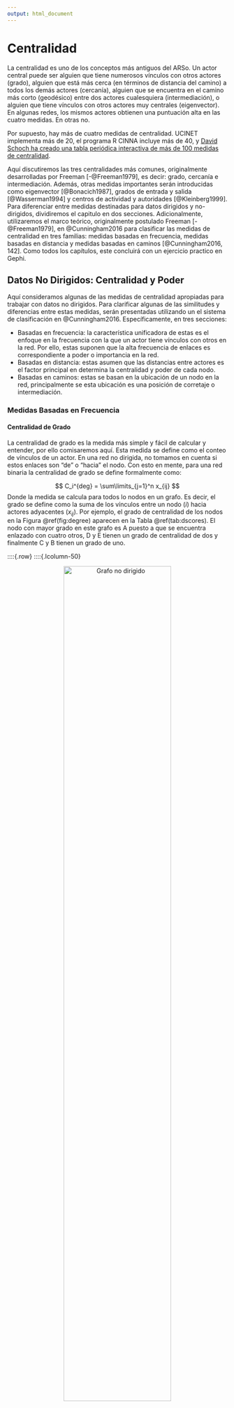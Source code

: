 ```yaml
---
output: html_document
---
```





# Centralidad

La centralidad es uno de los conceptos más antiguos del ARSo. Un actor central puede ser alguien que tiene numerosos vínculos con otros actores (grado), alguien que está más cerca (en términos de distancia del camino) a todos los demás actores (cercanía), alguien que se encuentra en el camino más corto (geodésico) entre dos actores cualesquiera (intermediación), o alguien que tiene vínculos con otros actores muy centrales (eigenvector). En algunas redes, los mismos actores obtienen una puntuación alta en las cuatro medidas. En otras no. 

Por supuesto, hay más de cuatro medidas de centralidad. UCINET implementa más de 20, el programa R CINNA incluye más de 40, y [David Schoch ha creado una tabla periódica interactiva de más de 100 medidas de centralidad](http://schochastics.net/sna/periodic.html).

Aquí discutiremos las tres centralidades más comunes, originalmente desarrolladas por Freeman [-@Freeman1979], es decir: grado, cercanía e intermediación. Además, otras medidas importantes serán introducidas como eigenvector [@Bonacich1987], grados de entrada y salida [@Wasserman1994] y centros de actividad y autoridades [@Kleinberg1999]. Para diferenciar entre medidas destinadas para datos dirigidos y no-dirigidos, dividiremos el capitulo en dos secciones. Adicionalmente, utilizaremos el marco teórico, originalmente postulado Freeman [-@Freeman1979], en @Cunningham2016 para clasificar las medidas de centralidad en tres familias: medidas basadas en frecuencia, medidas basadas en distancia y medidas basadas en caminos [@Cunningham2016, 142]. Como todos los capítulos, este concluirá con un ejercicio practico en Gephi. 

## Datos No Dirigidos: Centralidad y Poder 

Aquí consideramos algunas de las medidas de centralidad apropiadas para trabajar con datos no dirigidos. Para clarificar algunas de las similitudes y diferencias entre estas medidas, serán presentadas utilizando un el sistema de clasificación en @Cunningham2016. Específicamente, en tres secciones:

  - Basadas en frecuencia: la característica unificadora de estas es el enfoque en la frecuencia con la que un actor tiene vínculos con otros en la red. Por ello, estas suponen que la alta frecuencia de enlaces es correspondiente a poder o importancia en la red. 
  - Basadas en distancia: estas asumen que las distancias entre actores es el factor principal en determina la centralidad y poder de cada nodo. 
  - Basadas en caminos: estas se basan en la ubicación de un nodo en la red, principalmente se esta ubicación es una posición de corretaje o intermediación. 

### Medidas Basadas en Frecuencia

#### Centralidad de Grado

La centralidad de grado es la medida más simple y fácil de calcular y entender, por ello comisaremos aquí. Esta medida se define como el conteo de vínculos de un actor. En una red no dirigida, no tomamos en cuenta si estos enlaces son “de” o “hacia” el nodo. Con esto en mente, para una red binaria la centralidad de grado se define formalmente como:

$$
C_i^{deg} = \sum\limits_{j=1}^n x_{ij}
$$
Donde la medida se calcula para todos lo nodos en un grafo. Es decir, el grado se define como la suma de los vínculos entre un nodo ($i$) hacia actores adyacentes ($x_{ij}$). Por ejemplo, el grado de centralidad de los nodos en la Figura \@ref(fig:degree) aparecen en la Tabla \@ref(tab:dscores). El nodo con mayor grado en este grafo es A puesto a que se encuentra enlazado con cuatro otros, D y E tienen un grado de centralidad de dos y finalmente C y B tienen un grado de uno.

::::{.row}
::::{.lcolumn-50}
<div class="figure" style="text-align: center">
<img src="03-centralidad_files/figure-html/degree-1.png" alt="Grafo no dirigido" width="70%" />
<p class="caption">(\#fig:degree)Grafo no dirigido</p>
</div>
::::
::::{.rcolumn-50}

Table: (\#tab:dscores)Tabla de índices, grado

|Nodo | Grado|
|:----|-----:|
|A    |     4|
|B    |     1|
|C    |     1|
|D    |     2|
|E    |     2|
::::
::::


Existen múltiples maneras de calcular esta medida de manera programática. Sin embargo, el método mas simple es multiplicar la matriz de adyacencia por un vector de unos, donde el largo del vector es correspondiente a el numero de vértices en el grafo [@Meghanathan2016]. La ecuación \@ref(eq:calcdeg) ilustra como computar dicho índice.

\begin{equation}
\begin{matrix}
  & A & B & C & D & E \\
A & 0 & 1 & 1 & 1 & 1 \\
B & 1 & 0 & 0 & 0 & 0 \\
C & 1 & 0 & 0 & 0 & 0 \\
D & 1 & 0 & 0 & 0 & 1 \\
E & 1 & 0 & 0 & 1 & 0
\end{matrix}

\times

\begin{matrix}
\\ 1 \\ 1 \\ 1 \\ 1 \\ 1
\end{matrix}

=

\begin{matrix}
\\ 4 \\ 1 \\ 1 \\ 2 \\ 2
\end{matrix}

(\#eq:calcdeg)
\end{equation}

Como todas las medidas en esta sección, la manera en la que se calcula el grado de centralidad es indicativo de el objetivo de la medida y como se debe interpretar. @Cunningham2016 postulan que el grado mide la popularidad de un actor en términos de influencia directa entre este y otros nodos directamente adyacentes [@Cunningham2016, 147]. La idea principal aquí es que los vínculos sirven como canales para el flujo de influencia, materiales, ideas, etc. Por consiguiente, un nodo como A en la Figura \@ref(fig:degree) que a invertido su tiempo y recursos en enlazarse con cuatro otros nodos en una red, es posiblemente mas activo en la red que un actor como B conexo solo a un nodo. 

Similarmente, los nodos con alto grado de centralidad tienden a ser más visibles en la red. Si asumimos que ciertos bienes – por ejemplo, información – tienden a difundirse en una red por medio de los enlaces, entonces podemos asumir que aquellos nodos con alto grado de centralidad estarán bien informados [@Borgatti2018]. Por ejemplo, en la Figura \@ref(fig:degree) el nodo A puede recibir información de tres ubicaciones aisladas, de los nodos B o C, y de la traída compuesta por D y E. En contraste, B y C solo pueden acceder a información de la red a través de A. Similarmente, D y B dependen de A para acceder a recursos no redundantes en la triada. 

#### Centralidad de Eigenvector

La centralidad de eigenvector, o centralidad de autovector (“eigen” significa “propio”), puede ser descrita de múltiples maneras. Aquí la categorizamos como una medida basada en frecuencia de vínculos similar a la centralidad de grado, pero con una variación clave, en esta medida ponderamos el grado de cada nodo por la centralidad de los nodos adyacentes [@Borgatti2018]. Esta medida asume que los enlaces a actores altamente centrales son mas importantes que los enlaces a nodos en la periferia [@Cunningham2016]. En otras palabras, es preferible tener conexiones a nodos bien conectados. Por ejemplo, en la Figura \@ref(fig:evexample) los nodos A y F tienen la misma centralidad de grado (2). Sin embargo, A se encuentra conectado a nodos quienes a su vez tienen un numero de enlaces limitado. En contraste, F se encuentra conectado a G y H los cuales son adyacentes a tres otros nodos. En este ejemplo, si el analista enfoca su análisis en centralidad de grado, que mide actividad directa, A y F son equivalentes. Sin embargo, si expandimos el enfoque del análisis para considerar la influencia indirecta, es aparente que F se encuentra en una posición superior al nodo A en base al alcance de sus conexiones indirectas.

<div class="figure" style="text-align: center">
<img src="03-centralidad_files/figure-html/evexample-1.png" alt="Comparación de nodos (A y F) con el mismo grado" width="70%" />
<p class="caption">(\#fig:evexample)Comparación de nodos (A y F) con el mismo grado</p>
</div>

De manera formal, Bonacich [-@Bonacich1987] postula que la centralidad de eigenvector para cada nodo ($i$) corresponde a:

$$
e_i = \frac{1}{\lambda} \sum_j R_{ij}e_j
$$

Donde $R$ corresponde a la matriz de adyacencia, la cual es usualmente (pero no obligatoriamente) simétrica y los elementos de la diagonal son iguales a cero. Además, $\lambda$ es la constante llamada eigenvalor requerida. Por convención, el eigenvalor más grande es preferido. Para determinar el eigenvalor principal de una red podemos emplear una serie de herramientas de software (Gephi calcula este valor en segundos) o el método de las potencias [@Meghanathan2016]. Las operaciones en \@ref(eq:evprocess) representan el proceso de calcular la centralidad de eigenvector para el grafico en la Figura \@ref(fig:ev).  

<div class="figure" style="text-align: center">
<img src="03-centralidad_files/figure-html/ev-1.png" alt="Grafo no dirigido" width="70%" />
<p class="caption">(\#fig:ev)Grafo no dirigido</p>
</div>
\begin{equation}
Primera\ Iteración:
\begin{matrix}
  & A & B & C & D & E \\
A & 0 & 1 & 1 & 1 & 0 \\
B & 1 & 0 & 1 & 0 & 1 \\
C & 1 & 1 & 0 & 1 & 0 \\
D & 1 & 0 & 1 & 0 & 0 \\
E & 0 & 1 & 0 & 0 & 0 \\
\end{matrix}

\quad \times \quad

\begin{matrix}
\\ 1 \\ 1 \\ 1 \\ 1 \\ 1
\end{matrix}

=

\begin{matrix}
\\ 3 \\ 3 \\ 3 \\ 2 \\ 1
\end{matrix}

\equiv

\begin{matrix}
\\ 0.5303\\ 0.5303 \\ 0.5303 \\ 0.3535 \\ 0.1768
\end{matrix}

\\

Vector\ normalizado = 5.6569

\\~\\

Segunda\ Iteración:
\begin{matrix}
  & A & B & C & D & E \\
A & 0 & 1 & 1 & 1 & 0 \\
B & 1 & 0 & 1 & 0 & 1 \\
C & 1 & 1 & 0 & 1 & 0 \\
D & 1 & 0 & 1 & 0 & 0 \\
E & 0 & 1 & 0 & 0 & 0 \\
\end{matrix}

\quad \times \quad

\begin{matrix}
\\ 0.5303\\ 0.5303 \\ 0.5303 \\ 0.3535 \\ 0.1768
\end{matrix}

=

\begin{matrix}
\\ 1.4142 \\ 1.2374 \\ 1.4142 \\ 1.0606 \\ 0.5303
\end{matrix}

\equiv

\begin{matrix}
\\ 0.6365 \\ 0.5569 \\ 0.6365 \\ 0.4773 \\ 0.2387
\end{matrix}

\\

Vector\ normalizado = 2.221984

\\~\\

Tercera\ Iteración:
\begin{matrix}
  & A & B & C & D & E \\
A & 0 & 1 & 1 & 1 & 0 \\
B & 1 & 0 & 1 & 0 & 1 \\
C & 1 & 1 & 0 & 1 & 0 \\
D & 1 & 0 & 1 & 0 & 0 \\
E & 0 & 1 & 0 & 0 & 0 \\
\end{matrix}

\quad \times \quad

\begin{matrix}
\\ 0.6365 \\ 0.5569 \\ 0.6365 \\ 0.4773 \\ 0.2387
\end{matrix}

=

\begin{matrix}
\\ 1.6707 \\ 1.5117 \\ 1.6707 \\ 1.273 \\ 0.5569
\end{matrix}

\equiv

\begin{matrix}
\\ 0.5337 \\ 0.4829 \\ 0.5337 \\ 0.4067 \\ 0.1779
\end{matrix}

\\

Vector\ normalizado = 3.130236

\\~\\

Cuarta\ Iteración:
\begin{matrix}
  & A & B & C & D & E \\
A & 0 & 1 & 1 & 1 & 0 \\
B & 1 & 0 & 1 & 0 & 1 \\
C & 1 & 1 & 0 & 1 & 0 \\
D & 1 & 0 & 1 & 0 & 0 \\
E & 0 & 1 & 0 & 0 & 0 \\
\end{matrix}

\quad \times \quad

\begin{matrix}
\\ 0.5337 \\ 0.4829 \\ 0.5337 \\ 0.4067 \\ 0.1779
\end{matrix}

=

\begin{matrix}
\\ 1.4233 \\ 1.2454 \\ 1.4233 \\ 1.0675 \\ 0.4829
\end{matrix}

\equiv

\begin{matrix}
\\ 0.5389 \\ 0.4715 \\ 0.5389 \\ 0.4041 \\ 0.1828
\end{matrix}

\\

Vector\ normalizado = 2.641108

\\~\\

Quinta\ Iteración:
\begin{matrix}
  & A & B & C & D & E \\
A & 0 & 1 & 1 & 1 & 0 \\
B & 1 & 0 & 1 & 0 & 1 \\
C & 1 & 1 & 0 & 1 & 0 \\
D & 1 & 0 & 1 & 0 & 0 \\
E & 0 & 1 & 0 & 0 & 0 \\
\end{matrix}

\quad \times \quad

\begin{matrix}
\\ 0.5389 \\ 0.4715 \\ 0.5389 \\ 0.4041 \\ 0.1828
\end{matrix}

=

\begin{matrix}
\\ 1.4146 \\ 1.2607 \\ 1.4146 \\ 1.0778 \\ 0.4715
\end{matrix}

\equiv

\begin{matrix}
\\ 0.5356 \\ 0.4773 \\ 0.5356 \\ 0.4081 \\ 0.1785
\end{matrix}

\\

Vector\ normalizado = 2.641162

\\~\\

Sexta\ Iteración:
\begin{matrix}
  & A & B & C & D & E \\
A & 0 & 1 & 1 & 1 & 0 \\
B & 1 & 0 & 1 & 0 & 1 \\
C & 1 & 1 & 0 & 1 & 0 \\
D & 1 & 0 & 1 & 0 & 0 \\
E & 0 & 1 & 0 & 0 & 0 \\
\end{matrix}

\quad \times \quad

\begin{matrix}
\\ 0.5356 \\ 0.4773 \\ 0.5356 \\ 0.4081 \\ 0.1785
\end{matrix}

=

\begin{matrix}
\\ 1.4210 \\ 1.2497 \\ 1.4210 \\ 1.0712 \\ 0.4773
\end{matrix}

\equiv

\begin{matrix}
\\ 0.5380 \\ 0.4731 \\ 0.5380 \\ 0.4055 \\ 0.1807
\end{matrix}

\\

Vector\ normalizado = 2.641176

\\~\\
...
\\~\\


Decimonovena\ Iteración:

\begin{matrix}
Nodo        & A     & B     & C     & D     & E \\
Eigenvector & 0.537 & 0.475 & 0.537 & 0.407 & 0.179
\end{matrix}

\\

Vector\ normalizado = 2.641186

(\#eq:evprocess)
\end{equation}

Como puede ver, el método de las potencias es un proceso iterativo. Comienza al multiplicar la matriz por un vector con valores de uno, el cual produce el grado de centralidad. Normalizamos los valores de dicho vector, en la primera ronda 5.6569, y dividimos el producto de la multiplicación de matriz por el valor normalizado, esto produce un eigenvector tentativo. La siguiente ronda comienza multiplicando la matriz de adyacencia por el eigenvector tentativo de la ronda previa. Una vez más normalizamos el vector resultante de la multiplicación y dividimos dichos valores por el valor normalizado. Esencialmente este proceso continua hasta que el producto de la normalización del vector converge [@Meghanathan2016]. En el ejemplo previo, este proceso toma 19 iteraciones para concluir. Sin embargo, alrededor de la cuarta iteración empezamos a ver un valor similar a valor convergente de en la última y penúltima ronda.

Después de tanta aritmética, se ha de estar preguntando ¿cómo interpreto los índices de centralidad resultantes? Como se mencionó previamente, esta medida de centralidad toma en cuenta los enlaces de cada nodo, así como los enlaces de sus vecinos. En términos prácticos el software habitualmente generara una serie de valores donde los índices de mas grandes representan nodos con mayor influencia indirecta. Como dice el dicho, “lo importante no es lo que sepas, sino a quien conozcas”. Especialmente la centralidad de eigenvector toma esta idea y la cuantifica en términos matemáticos. 

### Medidas Basadas en Distancia

#### Centralidad de Cercanía

La medida más común basada en distancia entre nodos es la centralidad de cercanía definida por Freeman [-@Freeman1979] como la distancia geodésica entre un nodo y los demás en una red. Se calcula sumando las distancias geodésicas entre cada nodo y los demás y después invirtiendo el valor para cambiar el índice de una medida de distancia a cercanía [@Valente2010, 85]. Es común calcular la centralidad de cercanía como un índice normalizado (con valores de 0 a 1) de la siguiente manera:

$$C_i^{clo} = \frac{N-1}{\sum\limits_{j = 1}^{n}d_{ij}}$$

Donde $d_{ij}$ es la distancia geodésica entre dos nodos. Adicionalmente, el número máximo teórico de cercanía en cualquier red es $N-1$, por lo tanto, al dividir las distancias sumadas por este numerados generamos un valor normalizado. El dividir el valor máximo por la suma de las distancias genera un índice donde los valores grandes corresponden a nodos más centrales [@Borgatti2018, 199].

Calcular esta medida es simple, el grafo \@ref(fig:clo) servirá como ejemplo. Comenzaremos por encontrar los caminos geodésicos entre todos los nodos, presentado en la matriz izquierda de la ecuación \@ref(eq:clomeasure). El siguiente paso consiste en sumar las distancias para cada nodo. Finalmente, dividimos el número máximo teórico de cercanía ($N-1$) por la suma de las distancias de cada nodo. Por ejemplo, el nodo A tiene una distancia cumulativa de 15 y el valor teórico máximo de cercanía es 6. Por lo tanto, la cercanía normalizada del nodo A es equivalente a $\frac{6}{15} = 0.4$.

<div class="figure" style="text-align: center">
<img src="03-centralidad_files/figure-html/clo-1.png" alt="Grafo no dirigido" width="70%" />
<p class="caption">(\#fig:clo)Grafo no dirigido</p>
</div>

\begin{equation}
\begin{matrix}
  & A & B & C & D & E & F & G \\
A & 0 & 2 & 1 & 2 & 3 & 3 & 4 \\
B & 2 & 0 & 1 & 2 & 3 & 3 & 4 \\
C & 1 & 1 & 0 & 1 & 2 & 2 & 3 \\
D & 2 & 2 & 1 & 0 & 1 & 1 & 2 \\
E & 3 & 3 & 2 & 1 & 0 & 1 & 1 \\
F & 3 & 3 & 2 & 1 & 1 & 0 & 1 \\
G & 4 & 4 & 3 & 2 & 1 & 1 & 0
\end{matrix}

\quad

\begin{matrix}
Suma \\ 15 \\ 15 \\ 10 \\ 9 \\ 11 \\ 11 \\ 15
\end{matrix}

\qquad

\begin{matrix}
Cercanía\ Normalizada \\ 0.4 \\ 0.4 \\ 0.6 \\ 0.667 \\ 0.545 \\ 0.545 \\ 0.4
\end{matrix}

(\#eq:clomeasure)
\end{equation}

La centralidad de cercanía es una medida intuitiva. @Borgatti2018 sugieren que en términos de flujo de recursos los nodos más cercanos a menudo reciben materiales, recursos o información rápidamente [@Borgatti2018, 199]. Esto es significativo puesto que los recursos tienden a perder fidelidad a lo largo de distancias de camino largas. Por ejemplo, la información tiende a ser distorsionada conforme cambia de manos en una red o la transferencia de fondos financieros tiende a acumular costos con cada brinco entre nodos. Es por ello que los nodos centrales en términos de cercanía no solo tienden a recibir información, recursos o materiales de manera acelerada, sino también de alta fidelidad. 

Antes de concluir la discusión de centralidad de cercanía, es importante entender una de las limitaciones clave de esta medida. Principalmente, el hecho que esta medida no debe ser aplicada al trabajar con grafos con componentes no conexos, por ejemplo, aquel con múltiples componentes. En estas situaciones @Cunningham2016 sugieren aislar el componente principal antes de calcular la centralidad de cercanía. 

### Medidas Basadas en Caminos

#### Centralidad de Intermediación  

La tercera medida de Freeman [-@Freeman1979] que consideraremos en este capítulo mide la frecuencia con la que un nodo se encuentra en los caminos mas cortos conectando a todos los demás en la red. La centralidad de intermediación es comúnmente utilizada por los analistas de redes puesto que identifica actores en posiciones de corretaje claves. @Wasserman1994 recalca que interacciones de dos actores no adyacentes pueden depender de aquellos que se encuentran entre esos dos; es decir, los intermediarios podrían, potencialmente, tener algún control sobre las interacciones entre nodos no adyacentes, o podríamos también decir, tener más influencia interpersonal sobre otros [@Wasserman1994]. 

Calcularemos centralidad de intermediación con la definición formal de Freeman [-@Freeman1979], quien fue uno de los primeros investigadores en cuantificar esta idea. Donde $g_{jk}$ es el número de caminos más cortos, geodésicos, que unen a dos actores. En un grafo donde los vínculos tienen el mismo peso, es probable que existan múltiples geodésicos entre dos nodos, por ello asumimos que todos los caminos geodésicos tienen la misma probabilidad de ser elegidos, simplemente podemos articula esta idea en términos matemáticos como $\frac{1}{g_{jk}}$. Puesto que el objetivo es identificar el índice de intermediación de un nodo ($i$), $g_{jk}(n_i)$ representa la porción de los caminos geodésicos que conectan a dos actores $g_{jk}$ y que contienen al actor $i$. Freeman define el índice de intermediación de cualquier actor ($n_i$) en un grafo como la suma de todas las probabilidades estimadas para todos los pares de nodos en la red sin incluir al actor $i$ [@Wasserman1994]:

$$
C_B(n_i) = \sum_{j<k} \frac{g_{jk}(n_i)}{g_{jk}}
$$

El índice alcanza su valor máximo cuando el nodo $n_i$ se encuentra en todas las distancias geodésicas. Por lo tanto, el valor máximo es $\frac{(n-1)(n-2)}{2}$ que corresponde a el número de actores sin incluir $n_1$. Podemos utilizar el valor máximo para normalizar el índice a una medida con valores entre 0 y 1, lo cual facilita la comparación con otros índices. Por lo tanto, la centralidad de intermediación centralizada se puede calcular como:

$$
C'_B(n_i) = \frac{\sum_{j<k} \frac{g_{jk}(n_i)}{g_{jk}}}{\frac{(n-1)(n-2)}{2}}
$$
Pongamos esta equacion en practica. La Figura \@ref(fig:betw) incluye un grafo no dirigido. ¿Qué nodo tendrá la centralidad de intermediación mas alta? En este ejemplo le préstamos el cálculo de la centralidad de intermediación de los vértices en el grafico. Para esta operación el valor máximo es 6 (o $\frac{(5-1)(5-2)}{2}$). Los índices presentados han sido normalizados.

<div class="figure" style="text-align: center">
<img src="03-centralidad_files/figure-html/betw-1.png" alt="Grafo no dirigido simple." width="70%" />
<p class="caption">(\#fig:betw)Grafo no dirigido simple.</p>
</div>

$Intermediación\ del\ nodo\ A: 0$

$Intermediación\ del\ nodo\ B: 0$

$Intermediación\ del\ nodo\ C: 0.083$
$$
Par\ (A, B) = 1/2 \\
\frac{0.5}{6} = 0.083
$$
$Intermediación\ del\ nodo\ D: 0.583$
$$
Par\ (A, B) = 1/2 \\
Par\ (A, E) = 1/1 \\
Par\ (B, E) = 1/1 \\
Par\ (C, E) = 1/1 \\
\frac{0.5+1+1+1}{6} = 0.583
$$
$Intermediación\ del\ nodo\ E: 0$

Note que en este índice un nodo puede tener un valor nulo, por ejemplo {A, B, E}. Esto ocurre pues estos nodos no se encuentran en ningún camino geodésico entre otros nodos. El ejemplo mas sencillo es el nodo E, que no se encuentra en ningún camino entre nodos pues es un pendiente en la red. Los nodos A y B son redundantes para los demás nodos pues no caen en un camino geodésico, es decir, si E quiere navegar a C la ruta procedería de E a B y luego a C. Otros nodos sirven como posibles intermediadores, por ejemplo C. Este se encuentra en un camino entre A y B. Sin embargo, puesto que existen dos caminos geodésicos entre estos nodos, la porción de caminos entre A y B en la que encontramos a C es solo 0.5. Finalmente, algunos nodos son cruciales para el flujo de la red. Por ejemplo, el nodo D es el punto de acceso a E y se localiza en la mitad de los caminos geodésicos entre A y B.

El proceso demostrado en esta sección es largo y un poco tedioso, sin embargo, los programas de software utilizados por analistas de ARSo producen estos índices con bastante rapidez. Esperamos que pueda ver el valor de esta medida como analista de redes. Simplemente permite identificar nodos cuyo potencial como corredores es mayor en base a su ubicación estructural en una red de nodos. Antes de concluir con esta sección es importante recalcar un punto clave presentado por @Cunningham2016. Los autores notan que no existe ninguna garantía que dos nodos elijan tomar el camino más corto entre estos en la red [@Cunningham2016]. En ciertos contextos sociales, el camino mas largo puede ser preferible. Por ejemplo, una ruta larga puede ser la única ruta conocida por un par de actores y por lo tanto el camino preferido. Esto no quiere decir que la centralidad de intermediación no tiene valor para el analista de redes, esta medida es útil y comúnmente utilizada pues a menudo aporta nueva información, pero esta debe ser evaluada a par con el contexto de la red. 


## Datos Dirigidos: Centralidad y Prestigio

### Medidas Basadas en Frecuencia

#### Centralidad de Grado: Entrada y Salida

Retornemos por un segundo a la idea de grados de centralidad, previamente definida en una red no dirigida como el conteo de vínculos de un actor. Sin embargo, en un grafo dirigido podemos expandir este concepto para captar la dirección del vínculo adyacente a cada nodo. Específicamente, podemos enfocarnos en los vínculos adyacentes hacia o desde el nodo, que de manera formal llamamos grado de entrada o de salida. @Wasserman1994 postula que es necesario considerar ambos por separado pues uno cuantifica la tendencia de los nodos a forjar vínculos mientras que el otro la tendencia de recibirlos [@Wasserman1994, 151]. 

Considere la Figura \@ref(fig:directed) que incluye un grafo dirigido. La dirección de la flecha indica el nodo que recibe un enlace, del otro lado de la flecha encontramos a aquel nodo que envía dicho arco. La interpretación del grado de entrada o salida depende del contexto del grafo. Por ejemplo, supongamos que los vínculos en la Figura \@ref(fig:directed) representan enlaces de confianza; es decir, cada nodo nomina a otros en la red en quien confía. En esta situación interpretaríamos a un nodo con alto grado de entrada como alguien confiable y un nodo con alto grado de salida como alguien confiado.

<div class="figure" style="text-align: center">
<img src="03-centralidad_files/figure-html/directed-1.png" alt="Datos dirigidos" width="70%" />
<p class="caption">(\#fig:directed)Datos dirigidos</p>
</div>

@Wasserman1994 definen el grado de entrada hacia un nodo $n_i$ como $d_I(n_i)$, donde el grado de entrada es igual al numero de arcos que terminan en $n_i$ ($l_k = <n_j, n_i>$) para todos los arcos ($l_k\ \epsilon\ L$) y nodos ($n_j\ \epsilon\ N$) en el grafo ($G(N, L)$). Similarmente, el grado de salida de un nodo $d_O(n_i)$ es el numero de nodos adyacentes desde $n_i$. Es decir, todos los enlaces que comienzan en $n_i$ ($l_k = <n_i, n_j>$) para todos los arcos ($l_k\ \epsilon\ L$) y nodos ($n_j\ \epsilon\ N$) en el grafo [@Wasserman1994]. En una matriz de adyacencia, la suma de las filas para cada nodo es equivalente a el grado de salida, y los totales de las comunas es igual al grado de entrada. Formalmente: 

$$
d_O(n_i) = \sum^g_{j=1} x_{ij} = x_{i+},
$$

y

$$
d_O(n_i) = \sum^g_{j=1} x_{ij} = x_{+i}.
$$

En términos prácticos el calcular estos valores es simple. La matriz \@ref(eq:measures) contiene los datos dirigidos. En este ejempo, hemos agregados una fila ($d_I(n_i)$) y columna ($d_O(n_i)$) adicional con los valores de centralidad de entrada y salida. Para calcular dichos índices hemos sumado los valores en la sociomatriz. El sumar las filas, de arriba hacia abajo, resulta en el grado de entrada para cada nodo. Similarmente, el sumar las columnas, de izquierda a derecha produce el grado de salida.

\begin{equation}
\begin{matrix}
         & A & B & C & D & E & d_O(n_i) \\
A        & 0 & 1 & 0 & 1 & 0 & 2 \\
B        & 0 & 0 & 1 & 0 & 0 & 1 \\
C        & 1 & 0 & 0 & 1 & 0 & 2 \\
D        & 0 & 0 & 1 & 0 & 0 & 1 \\
E        & 0 & 1 & 0 & 1 & 0 & 2 \\ \\
d_I(n_i) & 1 & 2 & 2 & 3 & 0
\end{matrix}

(\#eq:measures)
\end{equation}

Note que algunos nodos no reciben ningún enlace, por ejemplo, E tiene un grado de entrada de cero $d_I(n_E) = 0$. Sin embargo, esta falta de vínculos hacia E no impacta de manera directa el número de enlaces que comienzan con E, $d_O(n_E) = 2$. El punto clave en interpretar estos índices es el contextualizar las medidas, es decir, hacerse la pregunta como analista: ¿Qué significa un alto grado de entrada o salida con las relaciones presentes?


#### Centros de Actividad y Autoridades

El ultimo algoritmo que exploraremos en esta sección es centros de actividad, o hubs, y autoridades, comúnmente conocido como “hubs and authorities” en inglés o simplemente HITS. Su autor, Kleinberg [-Kleinberg1999], originalmente desarrollo esta rutina para clasificar sitios de web. Este algoritmo es similar a la centralidad de eigenvector [@Cunningham2016], sin embargo, tiene diferencias cruciales. Fue diseñado para trabajar con datos dirigido, por lo tanto, genera dos medidas un índice de centro de actividad y otro de autoridad. 

Kleinberg [-Kleinberg1999] postula que un centro de actividad sería un nodo enlazado a múltiples autoridades. Es decir, los centros de autoridad actúan como portales que dirigen el trafico de enlaces hacia nodos eminentes en un tema. Estos últimos son las autoridades, quienes reciben el tráfico de las autoridades [@Monge2013]. Recuerde que este algoritmo fue diseñado para categorizar sitos de web, por ello que podemos pensar en centros de actividad como sitios de web a los que acuden las personas buscando información sobre un tema, por ejemplo, Wikipedia. Las autoridades en este contexto serian los sitios de web en la sección de referencias de un tema. 

Antes de proceder a calcular los índices, piense ¿En que contextos sociales piensa usted que un analista de ARSo utilizaría el algoritmo de HITS? Es importante recalcar que, aunque el algoritmo fue diseñado para clasificar sitios de web, tiene múltiples aplicaciones en contextos sociales. Por ejemplo, en una red de comunicación dirigida entre miembros de una organización podemos aislar quienes son los centros de actividad o los nodos que representan las autoridades de la red. En este ejemplo, el localizar un centro de autoridad seria valioso pues como mencionamos estos sirven como portales comúnmente utilizados en la red para acceder a autoridades. Similarmente, dependiendo de nuestro objetivo, un nodo en posición de autoridad se encuentra en una posición estructural prestigiosa de la red en cuestión.

En términos prácticos, el calcular los índices para cada nodo de centro de actividad y autoridad es relativamente simple. Observe la red \@ref(fig:directed), los centros de autoridad apuntan a las autoridades. De hecho, esto sucede por la relación mutuamente reforzada donde un buen centro de actividad apunta a muchas buenas autoridades y del otro lado de la moneda una buena autoridad es aquel nodo que recibe múltiples vínculos de buenos centros de actividad [@Kleinberg1999]. Aquí demostraremos paso a paso como calcular los índices para a los nodos en la Figura \@ref(fig:directedg). 

<div class="figure" style="text-align: center">
<img src="03-centralidad_files/figure-html/directedg-1.png" alt="Grafo dirigido" width="70%" />
<p class="caption">(\#fig:directedg)Grafo dirigido</p>
</div>

Comencemos por dibujar la matriz de adyacencia \@ref(eq:hits1).

\begin{equation}
\begin{matrix}
  & A & B & C & D & E & F & G & H \\
A & 0 & 0 & 0 & 0 & 1 & 1 & 0 & 0 \\
B & 0 & 0 & 0 & 0 & 1 & 1 & 1 & 0 \\
C & 0 & 0 & 0 & 0 & 1 & 0 & 1 & 1 \\
D & 0 & 0 & 0 & 0 & 0 & 1 & 0 & 1 \\
E & 0 & 0 & 0 & 0 & 0 & 0 & 0 & 0 \\
F & 0 & 0 & 0 & 0 & 0 & 0 & 0 & 0 \\
G & 0 & 0 & 0 & 0 & 0 & 0 & 0 & 0 \\
H & 0 & 0 & 0 & 0 & 0 & 0 & 0 & 0 \\
\end{matrix}
(\#eq:hits1)
\end{equation}

Para calcular el primer vector de autoridad $v$, primero debemos transponer la matriz de adyacencia ($A^T$) y multiplicarla por 1 \@ref(eq:hits2).

\begin{equation}
\begin{matrix}
  & A & B & C & D & E & F & G & H \\
A & 0 & 0 & 0 & 0 & 0 & 0 & 0 & 0 \\
B & 0 & 0 & 0 & 0 & 0 & 0 & 0 & 0 \\
C & 0 & 0 & 0 & 0 & 0 & 0 & 0 & 0 \\
D & 0 & 0 & 0 & 0 & 0 & 0 & 0 & 0 \\
E & 1 & 1 & 1 & 0 & 0 & 0 & 0 & 0 \\
F & 1 & 1 & 0 & 1 & 0 & 0 & 0 & 0 \\
G & 0 & 1 & 1 & 0 & 0 & 0 & 0 & 0 \\
H & 0 & 0 & 1 & 1 & 0 & 0 & 0 & 0 \\
\end{matrix}

\quad \times \quad

\begin{matrix}
\\ 1 \\ 1 \\ 1 \\ 1 \\ 1 \\ 1 \\ 1 \\ 1
\end{matrix}

=

\begin{matrix}
\\ 0 \\ 0 \\ 0 \\ 0 \\ 3 \\ 3 \\ 2 \\ 2
\end{matrix}

(\#eq:hits2)
\end{equation}

Con el vector de autoridad resultante, calcularemos centros de actividad $u$ al multiplicar la matriz de adyacencia $A$ por el vector actualizado de autoridad $v$ \@ref(eq:hits3).

\begin{equation}
\begin{matrix}
  & A & B & C & D & E & F & G & H \\
A & 0 & 0 & 0 & 0 & 1 & 1 & 0 & 0 \\
B & 0 & 0 & 0 & 0 & 1 & 1 & 1 & 0 \\
C & 0 & 0 & 0 & 0 & 1 & 0 & 1 & 1 \\
D & 0 & 0 & 0 & 0 & 0 & 1 & 0 & 1 \\
E & 0 & 0 & 0 & 0 & 0 & 0 & 0 & 0 \\
F & 0 & 0 & 0 & 0 & 0 & 0 & 0 & 0 \\
G & 0 & 0 & 0 & 0 & 0 & 0 & 0 & 0 \\
H & 0 & 0 & 0 & 0 & 0 & 0 & 0 & 0 \\
\end{matrix}

\quad \times \quad

\begin{matrix}
\\ 0 \\ 0 \\ 0 \\ 0 \\ 3 \\ 3 \\ 2 \\ 2
\end{matrix}

=

\begin{matrix}
\\ 6 \\ 8 \\ 7 \\ 5 \\ 0 \\ 0 \\ 0 \\ 0
\end{matrix}

(\#eq:hits3)
\end{equation}

Para concluir la primera iteración de este algoritmo, en el siguiente paso normalizaremos ambos vectores $u$ y $v$ para calcular un eigenvalor y dividiremos cada índice por el valor normalizado. De la siguiente manera:

\begin{equation}

v = 0^2 + 0^2 + 0^2 + 0^2 + 3^2 + 3^2 + 2^2 + 2^2 = \sqrt{13} = 3.605551 \\
u = 6^2 + 8^2 + 7^2 + 5^2 + 0^2 + 0^2 + 0^2 + 0^2 = \sqrt{174} = 13.19091

\\~\\

\begin{matrix}
  & v_1                       & u_1 \\
A & \frac{0}{3.6056} = 0      & \frac{6}{13.1909} = 0.4549\\
B & \frac{0}{3.6056} = 0      & \frac{8}{13.1909} = 0.6065\\
C & \frac{0}{3.6056} = 0      & \frac{7}{13.1909} = 0.5307\\
D & \frac{0}{3.6056} = 0      & \frac{5}{13.1909} = 0.379\\
E & \frac{3}{3.6056} = 0.832  & \frac{0}{13.1909} = 0 \\
F & \frac{3}{3.6056} = 0.832  & \frac{0}{13.1909} = 0 \\
G & \frac{2}{3.6056} = 0.5467 & \frac{0}{13.1909} = 0 \\
H & \frac{2}{3.6056} = 0.5467 & \frac{0}{13.1909} = 0 \\
\end{matrix}
(\#eq:hits4)
\end{equation}

El siguiente ciclo, comenzamos utilizando los valores de centros de actividad ($u_1$) y autoridades ($v_1$) del ciclo previo. Una vez más, normalizaremos ambos vectores y dividiremos los valores en estos por el producto de la normalización.  

<!-- \begin{equation} -->

<!-- v = 0^2 + 0^2 + 0^2 + 0^2 + 3^2 + 3^2 + 2^2 + 2^2 = \sqrt{13} = 3.605551 \\ -->
<!-- u = 6^2 + 8^2 + 7^2 + 5^2 + 0^2 + 0^2 + 0^2 + 0^2 = \sqrt{174} = 13.19091 -->

<!-- \\~\\ -->

<!--   & u_1                       & u_1 \\ -->
<!-- A & \frac{0}{3.6056} = 0      & \frac{6}{13.1909} = 0.4549\\ -->
<!-- B & \frac{0}{3.6056} = 0      & \frac{8}{13.1909} = 0.6065\\ -->
<!-- C & \frac{0}{3.6056} = 0      & \frac{7}{13.1909} = 0.5307\\ -->
<!-- D & \frac{0}{3.6056} = 0      & \frac{5}{13.1909} = 0.379\\ -->
<!-- E & \frac{3}{3.6056} = 0.832  & \frac{0}{13.1909} = 0 \\ -->
<!-- F & \frac{3}{3.6056} = 0.832  & \frac{0}{13.1909} = 0 \\ -->
<!-- G & \frac{2}{3.6056} = 0.5467 & \frac{0}{13.1909} = 0 \\ -->
<!-- H & \frac{2}{3.6056} = 0.5467 & \frac{0}{13.1909} = 0 \\ -->

<!-- (\#eq:hits5) -->
<!-- \end{equation} -->

## Ejercicio Práctico

En este ejercicio practicaremos algunas de las medidas de centralidad presentes en Gephi. Para ello necesitara descargar el conjunto de datos titulado: `Alive Combined Network.gephi` (**ADD DATA LINK HERE**).

### Centralidad en Gephi

::::{.row}
::::{.lcolumn-20}
*[Gephi]*
*Archivo > Abrir* 

*[Vista general]*
*Estadísticas > Grado medio > Ejecutar*
::::
::::{.rcolumn-80}
  1.	Abra `Alive Combined Network.gephi` (**ADD DATA LINK HERE**). Los colores de los nodos de la red reflejan los subgrupos de acuerdo con el algoritmo de Louvain. Gephi implementa un puñado de medidas de centralidad. La medida más común de centralidad es el grado, que en una red no dirigida y binaria es simplemente un recuento del número de vínculos de cada actor (es decir, el número de vecinos). Los vínculos en una red son ponderados cuando los actores comparten múltiples entre sí, por un par de actores puede compartir más de un vínculo, como parentesco, religioso, escolar. Para la centralidad de grado, Gephi ofrece la opción de tomar en cuenta el peso de los vínculos o ignorarlo. Para calcular la centralidad de grado no ponderada, ubique la opción *Grado medio* en la pestaña *Estadísticas* y haga clic en *Ejecutar*. Esto genera un informe, que hemos visto antes, que le presenta la centralidad de grado medio y produce un gráfico que indica la distribución de los valores de grado.
::::
::::

::::{.row}
::::{.lcolumn-20}
*[Laboratorio de datos]*
*Tabla de datos > Nodos*
::::
::::{.rcolumn-80}
  2.	En este laboratorio nuestro interés es capturar los puntajes de centralidad de grado de cada actor. Para hacer esto, cambie a la ventana *Laboratorio de datos*, haga clic en *Nodos* en la pestaña *Tabla de datos*, y vera una columna en el extremo derecho con la etiqueta *Grado* (Figura \@ref(fig:1)). Puede ordenar los actores por grado (ya sea ascendente o descendente) haciendo clic en la etiqueta. Por lo tanto, con un par de clics, puede determinar qué actores son más o menos influentes en términos de grado. Si observa la Figura \@ref(fig:1), puede ver que Noordin Top ocupa el primer lugar (46), seguido de Suramto (28), Ubeid (27), Abdullah Sunata (25) e Iwan Dharmawan (25). Si desea puede exportar esta table y manipular la información en Excel.
::::
::::

<div class="figure" style="text-align: center">
<img src="images/03-10-01.png" alt="Red combinada de nodos vivos, Laboratorio de datos" width="70%" />
<p class="caption">(\#fig:1)Red combinada de nodos vivos, Laboratorio de datos</p>
</div>

::::{.row}
::::{.lcolumn-20}
*Apariencia > Nodos Tamaño > Ranking > Aplicar*
::::
::::{.rcolumn-80}
  3.	Para visualizar la red donde el tamaño del nodo refleja el grado de centralidad, en la pestaña *Apariencia*, seleccione *Nodos*, *Tamaño* y elija *Ranking*. En el menú desplegable, elija *Grado* (no importa si elige el primero o el segundo). Haga clic en *Aplicar*. El gráfico de red resultante debe tener un aspecto similar al de la Figura \@ref(fig:2).
::::
::::

<div class="figure" style="text-align: center">
<img src="images/03-10-02.png" alt="Red combinada de nodos vivos, el tamaño refleja el grado de centralidad" width="70%" />
<p class="caption">(\#fig:2)Red combinada de nodos vivos, el tamaño refleja el grado de centralidad</p>
</div>

::::{.row}
::::{.lcolumn-20}
*[Vista general]*
*Estadísticas > Grado medio con pesos > Ejecutar*
::::
::::{.rcolumn-80}
  4.	Ahora, repita el proceso excepto que esta vez use *Grado medio con pesos* en lugar de *Grado medio*. Mire los resultados en la ventana *Laboratorio de datos*. **¿Qué actor ocupa el puesto más alto? ¿Cuál es su puntuación? ¿Cómo se comparan las clasificaciones con las anteriores que no tenían en cuenta el peso del enlace?**
::::
::::

::::{.row}
::::{.lcolumn-20}
*Estadísticas > Longitud media de camino > Ejecutar*
::::
::::{.rcolumn-80}
5.	Para obtener la centralidad de cercanía e intermediación en Gephi, podemos usar *Logitud media de camino* en la pestaña *Estadísticas*. Al hacer clic en *Ejecutar*, aparece un cuadro de diálogo (Figura \@ref(fig:3)), que presenta un par de opciones para tratar la red como dirigida o no dirigida (aquí, detecta correctamente que la red no está dirigida). Seleccione la opción para normalizar las centralidaded en el rango. La normalización es buena para comparar diferentes medidas. Note que esta opción también calcula la centralidad de excentricidad, que (como indica el cuadro de diálogo) es la distancia desde un nodo en particular hasta el nodo más lejano en la red. Haga clic en *Aceptar* y Gephi producirá un informe, en el verá que Gephi calcula dos medidas de proximidad: proximidad (Freeman) y proximidad armónica. Dado que se trata de una red desconectada, utilizaremos la segunda. Como hicimos anteriormente, cambie a la ventana *Laboratorio de datos* y vea qué actores obtienen la puntuación más alta en términos de centralidad de intermediación y cercanía armónica (Harmonic Closeness Centrality).
::::
::::

<div class="figure" style="text-align: center">
<img src="images/03-10-03.png" alt="Diámetro de red/distancia promedio de camino" width="70%" />
<p class="caption">(\#fig:3)Diámetro de red/distancia promedio de camino</p>
</div>

::::{.row}
::::{.lcolumn-20}
*Estadísticas > Centralidad del vector propio > Ejecutar*
::::
::::{.rcolumn-80}
  6.	Finalmente, para estimar la centralidad de eigenvector, usamos la función *Centralidad del vector propio* de Gephi. En el cuadro de diálogo, indique si la red está dirigida o no y haga clic en *Aceptar*. Al igual que con las otras funciones de centralidad, genera un informe y almacena las puntuaciones de centralidad para cada actor en la tabla de nodos. 
::::
::::
